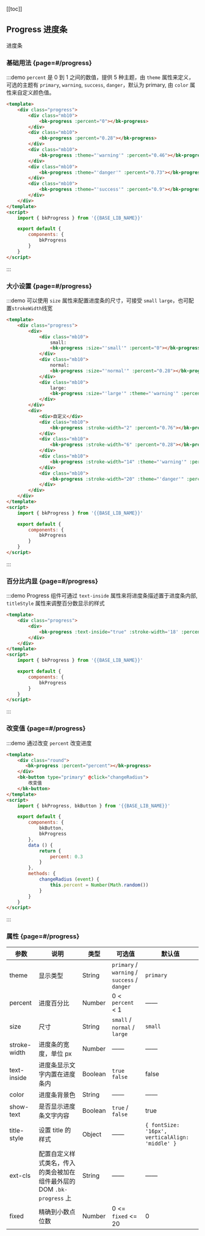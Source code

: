 <script>
    import { bkProgress, bkButton } from '@'
    export default {
        components: {
            bkButton,
            bkProgress
        },
        data () {
            return {
                percent: 0.3
            }
        },
        methods: {
            changeRadius (event) {
                this.percent = Number(Math.random())
            }
        }
    }
</script>

[[toc]]

## Progress 进度条

进度条

### 基础用法 {page=#/progress}

:::demo `percent` 是 0 到 1 之间的数值，提供 5 种主题，由 `theme` 属性来定义，可选的主题有 `primary`, `warning`, `success`, `danger`，默认为 primary, 由 `color` 属性来自定义颜色值。

```html
<template>
    <div class="progress">
        <div class="mb10">
            <bk-progress :percent="0"></bk-progress>
        </div>
        <div class="mb10">
            <bk-progress :percent="0.28"></bk-progress>
        </div>
        <div class="mb10">
            <bk-progress :theme="'warning'" :percent="0.46"></bk-progress>
        </div>
        <div class="mb10">
            <bk-progress :theme="'danger'" :percent="0.73"></bk-progress>
        </div>
        <div class="mb10">
            <bk-progress :theme="'success'" :percent="0.9"></bk-progress>
        </div>
    </div>
</template>
<script>
    import { bkProgress } from '{{BASE_LIB_NAME}}'

    export default {
        components: {
            bkProgress
        }
    }
</script>
```
:::

### 大小设置 {page=#/progress}

:::demo 可以使用 `size` 属性来配置进度条的尺寸，可接受 `small` `large`，也可配置`strokeWidth`线宽

```html
<template>
    <div class="progress">
        <div>
            <div class="mb10">
                small:
                <bk-progress :size="'small'" :percent="0"></bk-progress>
            </div>
            <div class="mb10">
                normal:
                <bk-progress :size="'normal'" :percent="0.28"></bk-progress>
            </div>
            <div class="mb10">
                large:
                <bk-progress :size="'large'" :theme="'warning'" :percent="0.46"></bk-progress>
            </div>
        </div>
        <div>
            <div>自定义</div>
            <div class="mb10">
                <bk-progress :stroke-width="2" :percent="0.76"></bk-progress>
            </div>
            <div class="mb10">
                <bk-progress :stroke-width="6" :percent="0.28"></bk-progress>
            </div>
            <div class="mb10">
                <bk-progress :stroke-width="14" :theme="'warning'" :percent="0.46"></bk-progress>
            </div>
            <div class="mb10">
                <bk-progress :stroke-width="20" :theme="'danger'" :percent="0.73"></bk-progress>
            </div>
        </div>
    </div>
</template>
<script>
    import { bkProgress } from '{{BASE_LIB_NAME}}'

    export default {
        components: {
            bkProgress
        }
    }
</script>
```
:::

### 百分比内显 {page=#/progress}

:::demo Progress 组件可通过 `text-inside` 属性来将进度条描述置于进度条内部, `titleStyle` 属性来调整百分数显示的样式

```html
<template>
    <div class="progress">
        <div>
            <bk-progress :text-inside="true" :stroke-width='18' :percent="0.46"></bk-progress>
        </div>
    </div>
</template>
<script>
    import { bkProgress } from '{{BASE_LIB_NAME}}'

    export default {
        components: {
            bkProgress
        }
    }
</script>
```
:::

### 改变值 {page=#/progress}

:::demo 通过改变 `percent` 改变进度

```html
<template>
    <div class="round">
       <bk-progress :percent="percent"></bk-progress>
    </div>
    <bk-button type="primary" @click="changeRadius">
        改变值
    </bk-button>
</template>
<script>
    import { bkProgress, bkButton } from '{{BASE_LIB_NAME}}'

    export default {
        components: {
            bkButton,
            bkProgress
        },
        data () {
            return {
                percent: 0.3
            }
        },
        methods: {
            changeRadius (event) {
                this.percent = Number(Math.random())
            }
        }
    }
</script>
```
:::


### 属性 {page=#/progress}
| 参数 | 说明 | 类型 | 可选值 | 默认值 |
|------|------|------|------|------|
| theme | 显示类型 | String | `primary` / `warning` / `success` / `danger` | `primary` |
| percent | 进度百分比 | Number | 0 < `percent` < 1 | —— |
| size | 尺寸 | String | `small` / `normal` / `large` |`small`|
| stroke-width | 进度条的宽度，单位 px | Number | —— | —— |
| text-inside | 进度条显示文字内置在进度条内 | Boolean | `true` `false` | false |
| color | 进度条背景色 | String | —— | —— |
| show-text | 是否显示进度条文字内容 | Boolean | `true` / `false` | true |
| title-style | 设置 title 的样式 | Object | —— | `{ fontSize: '16px', verticalAlign: 'middle' }` |
| ext-cls | 配置自定义样式类名，传入的类会被加在组件最外层的 DOM `.bk-progress` 上 | String | —— | —— |
| fixed | 精确到小数点位数 | Number | 0 <= `fixed` <= 20 | 0 |
